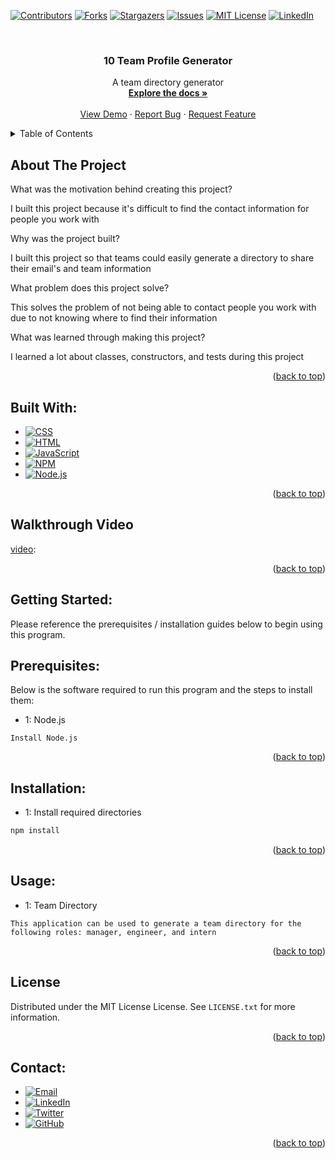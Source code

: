 <a name="readme-top"></a>

[![Contributors][contributors-shield]][contributors-url]
[![Forks][forks-shield]][forks-url]
[![Stargazers][stars-shield]][stars-url]
[![Issues][issues-shield]][issues-url]
[![MIT License][license-shield]][license-url]
[![LinkedIn][linkedin-shield]][linkedin-url]

<!-- PROJECT LOGO -->
<br />
<div align="center">
<a href="https://www.github.com/isayahdurst/10-team-profile-generator">
<!-- <img src="LOGO_SOURCE" alt="Logo" width="80" height="80"> -->
</a>

<h3 align="center">10 Team Profile Generator</h3>
<p align="center">
A team directory generator
<br />
<a href="https://www.github.com/isayahdurst/10-team-profile-generator"><strong>Explore the docs »</strong></a>
<br />
<br />
<a href="https://www.github.com/isayahdurst/10-team-profile-generator">View Demo</a>
·
<a href="https://www.github.com/isayahdurst/10-team-profile-generator/issues">Report Bug</a>
·
<a href="https://www.github.com/isayahdurst/10-team-profile-generator/issues">Request Feature</a>
</p>
</div>

<!-- TABLE OF CONTENTS -->

<!-- TABLE OF CONTENTS -->
<details>
<summary>Table of Contents</summary>
<ol>
<li>
<a href="#about-the-project">About The Project</a>
<ul>
<li><a href="#built-with">Built With</a></li>
<li><a href="#walkthrough-video">Video</a></li>
</ul>
</li>
<li>
<a href="#getting-started">Getting Started</a>
<ul>
<li><a href="#prerequisites">Prerequisites</a></li>
<li><a href="#installation">Installation</a></li>
</ul>
</li>
<li><a href="#usage">Usage</a></li>

<li><a href="#license">License</a></li>
<li><a href="#contact">Contact</a></li>

</ol>
</details>

<!-- ABOUT THE PROJECT -->

## About The Project

<!-- [![Product Name Screen Shot][product-screenshot]](https://example.com) -->

What was the motivation behind creating this project?

I built this project because it's difficult to find the contact information for people you work with

Why was the project built?

I built this project so that teams could easily generate a directory to share their email's and team information

What problem does this project solve?

This solves the problem of not being able to contact people you work with due to not knowing where to find their information

What was learned through making this project?

I learned a lot about classes, constructors, and tests during this project

<p align="right">(<a href="#readme-top">back to top</a>)</p>

## Built With:

-   [![CSS][css-badge]][css-url]
-   [![HTML][html-badge]][html-url]
-   [![JavaScript][javascript-badge]][javascript-url]
-   [![NPM][npm-badge]][npm-url]
-   [![Node.js][node.js-badge]][node.js-url]

<p align="right">(<a href="#readme-top">back to top</a>)</p>

## Walkthrough Video

[video][walkthrough-video]:

<p align="right">(<a href="#readme-top">back to top</a>)</p>

<!-- GETTING STARTED -->

## Getting Started:

Please reference the prerequisites / installation guides below to begin using this program.

## Prerequisites:

Below is the software required to run this program and the steps to install them:

-   1: Node.js

```none
Install Node.js
```

<p align="right">(<a href="#readme-top">back to top</a>)</p>

## Installation:

-   1: Install required directories

```sh
npm install
```

<p align="right">(<a href="#readme-top">back to top</a>)</p>

<!-- USAGE EXAMPLES -->

## Usage:

-   1: Team Directory

```none
This application can be used to generate a team directory for the following roles: manager, engineer, and intern
```

<p align="right">(<a href="#readme-top">back to top</a>)</p>

<!-- LICENSE -->

## License

Distributed under the MIT License License. See `LICENSE.txt` for more information.

<p align="right">(<a href="#readme-top">back to top</a>)</p>

<!-- CONTACT -->

## Contact:

-   [![Email][email-badge]][email-url]
-   [![LinkedIn][linkedin-badge]][linkedin-url]
-   [![Twitter][twitter-badge]][twitter-url]
-   [![GitHub][github-badge]][github-url]

<p align="right">(<a href="#readme-top">back to top</a>)</p>

<!-- MARKDOWN LINKS & IMAGES -->
<!-- https://www.markdownguide.org/basic-syntax/#reference-style-links -->

[contributors-shield]: https://img.shields.io/github/contributors/isayahdurst/10-team-profile-generator.svg?style=for-the-badge
[contributors-url]: https://www.github.com/isayahdurst/10-team-profile-generator/graphs/contributors
[forks-shield]: https://img.shields.io/github/forks/isayahdurst/10-team-profile-generator.svg?style=for-the-badge
[forks-url]: https://www.github.com/isayahdurst/10-team-profile-generator/network/members
[stars-shield]: https://img.shields.io/github/stars/isayahdurst/10-team-profile-generator.svg?style=for-the-badge
[stars-url]: https://www.github.com/isayahdurst/10-team-profile-generator/stargazers
[issues-shield]: https://img.shields.io/github/issues/isayahdurst/10-team-profile-generator.svg?style=for-the-badge
[issues-url]: https://www.github.com/isayahdurst/10-team-profile-generator/issues
[license-shield]: https://img.shields.io/github/license/isayahdurst/10-team-profile-generator.svg?style=for-the-badge
[license-url]: https://www.github.com/isayahdurst/10-team-profile-generator/blob/master/LICENSE.txt
[linkedin-shield]: https://img.shields.io/badge/-LinkedIn-black.svg?style=for-the-badge&logo=linkedin&colorB=555
[product-screenshot]: images/screenshot.png

<!-- MARKDOWN LINKS & IMAGES -->
<!-- https://www.markdownguide.org/basic-syntax/#reference-style-links -->

[css-badge]: https://img.shields.io/badge/css3-%231572B6.svg?style=for-the-badge&logo=css3&logoColor=white
[css-url]: https://developer.mozilla.org/en-US/docs/Web/CSS
[html-badge]: https://img.shields.io/badge/html5-%23E34F26.svg?style=for-the-badge&logo=html5&logoColor=white
[html-url]: https://html.spec.whatwg.org/multipage/
[javascript-badge]: https://img.shields.io/badge/javascript-%23323330.svg?style=for-the-badge&logo=javascript&logoColor=%23F7DF1E
[javascript-url]: https://developer.mozilla.org/en-US/docs/Web/JavaScript
[npm-badge]: https://img.shields.io/badge/NPM-%23000000.svg?style=for-the-badge&logo=npm&logoColor=white
[npm-url]: https://docs.npmjs.com/
[node.js-badge]: https://img.shields.io/badge/node.js-6DA55F?style=for-the-badge&logo=node.js&logoColor=white
[node.js-url]: https://nodejs.org/en/docs/
[email-badge]: https://img.shields.io/badge/Gmail-D14836?style=for-the-badge&logo=gmail&logoColor=white
[email-url]: mailto:isayah@fungeapp.com
[linkedin-badge]: https://img.shields.io/badge/LinkedIn-0077B5?style=for-the-badge&logo=linkedin&logoColor=white
[linkedin-url]: https://www.linkedin.com/in/isayahdurst
[twitter-badge]: https://img.shields.io/badge/Twitter-1DA1F2?style=for-the-badge&logo=twitter&logoColor=white
[twitter-url]: https://www.twitter.com/isayahdurst
[github-badge]: https://img.shields.io/badge/GitHub-100000?style=for-the-badge&logo=github&logoColor=white
[github-url]: https://www.github.com/isayahdurst
[walkthrough-video]: https://drive.google.com/file/d/1_C48jzz08YsvrVjg_RxdZY9kY1x7kBZ6/view?usp=sharing

